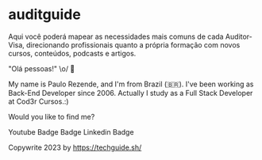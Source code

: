 # auditguide
Aqui você poderá mapear as necessidades mais comuns de cada Auditor-Visa, direcionando profissionais quanto a própria formação com novos cursos, conteúdos, podcasts e artigos.

"Olá pessoas!" \o/ 👋

My name is Paulo Rezende, and I'm from Brazil (🇧🇷). I've been working as Back-End Developer since 2006. Actually I study as a Full Stack Developer at Cod3r Cursos.:)

Would you like to find me?

Youtube Badge  Badge Linkedin Badge


Copywrite 2023 by https://techguide.sh/
